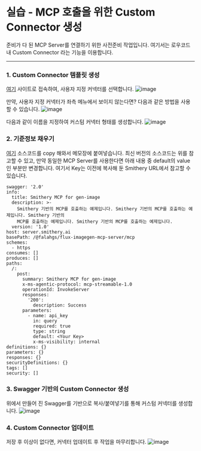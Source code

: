 실습 - MCP 호출을 위한 Custom Connector 생성
===

준비가 다 된 MCP Server를 연결하기 위한 사전준비 작업입니다.
여기서는 로우코드 내 Custom Connector 라는 기능을 이용합니다.

---

### 1. Custom Connector 템플릿 생성
[여기](https://make.preview.powerautomate.com/) 사이트로 접속하여, 사용자 지정 커넥터를 선택합니다. 
![image](https://github.com/user-attachments/assets/fa0d015f-110f-425a-8f14-11d2eca4cf6f)

만약, 사용자 지정 커넥터가 좌측 메뉴에서 보이지 않는다면? 다음과 같은 방법을 사용할 수 있습니다.
![image](https://github.com/user-attachments/assets/6f640ee4-b7fa-429f-b4ad-a6cd532ed708)

다음과 같이 이름을 지정하여 커스텀 커넥터 형태를 생성합니다.
![image](https://github.com/user-attachments/assets/e723da8e-2bbe-4d38-bb4b-778d2fcfd88f)


### 2. 기준정보 채우기
[여기](https://learn.microsoft.com/ko-kr/microsoft-copilot-studio/agent-extend-action-mcp#mcp-server-schema-examples) 소스코드를 copy 해와서 메모장에 붙여넣습니다.
최신 버전의 소스코드는 위를 참고할 수 있고, 만약 동일한 MCP Server를 사용한다면 아래 내용 중 default의 value인 **<Your Key>** 부분만 변경합니다.
여기서 Key는 이전에 복사해 둔 Smithery URL에서 참고할 수 있습니다.

```
swagger: '2.0'
info:
  title: Smithery MCP for gen-image
  description: >-
    Smithery 기반의 MCP를 호출하는 예제입니다. Smithery 기반의 MCP를 호출하는 예제입니다. Smithery 기반의
    MCP를 호출하는 예제입니다. Smithery 기반의 MCP를 호출하는 예제입니다.
  version: '1.0'
host: server.smithery.ai
basePath: /@falahgs/flux-imagegen-mcp-server/mcp
schemes:
  - https
consumes: []
produces: []
paths:
  /:
    post:
      summary: Smithery MCP for gen-image
      x-ms-agentic-protocol: mcp-streamable-1.0
      operationId: InvokeServer
      responses:
        '200':
          description: Success
      parameters:
        - name: api_key
          in: query
          required: true
          type: string
          default: <Your Key>
          x-ms-visibility: internal
definitions: {}
parameters: {}
responses: {}
securityDefinitions: {}
tags: []
security: []
```

### 3. Swagger 기반의 Custom Connector 생성
위에서 만들어 진 Swagger를 기반으로 복사/붙여넣기를 통해 커스텀 커넥터를 생성합니다.
![image](https://github.com/user-attachments/assets/6c1700e9-175e-40ec-a2ee-410d20866b5a)


### 4. Custom Connector 업데이트
저장 후 이상이 없다면, 커넥터 업데이트 후 작업을 마무리합니다.
![image](https://github.com/user-attachments/assets/6586095c-8ebf-47cd-977e-df4a5cf496d8)

